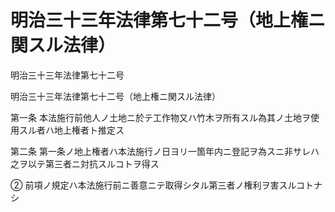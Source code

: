 # 明治三十三年法律第七十二号（地上権ニ関スル法律）

明治三十三年法律第七十二号

明治三十三年法律第七十二号（地上権ニ関スル法律）

第一条 本法施行前他人ノ土地ニ於テ工作物又ハ竹木ヲ所有スル為其ノ土地ヲ使用スル者ハ地上権者ト推定ス

第二条 第一条ノ地上権者ハ本法施行ノ日ヨリ一箇年内ニ登記ヲ為スニ非サレハ之ヲ以テ第三者ニ対抗スルコトヲ得ス

② 前項ノ規定ハ本法施行前ニ善意ニテ取得シタル第三者ノ権利ヲ害スルコトナシ
